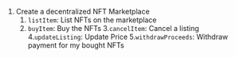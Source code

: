 1. Create a decentralized NFT Marketplace
    1. `listItem`: List NFTs on the marketplace
    2. `buyItem`: Buy the NFTs
    3.`cancelItem`: Cancel a listing
    4.`updateListing`: Update Price
    5.`withdrawProceeds`: Withdraw payment for my bought NFTs